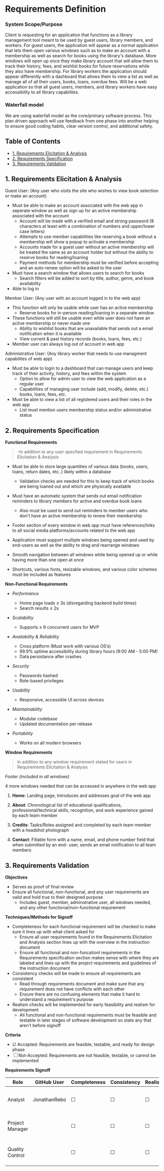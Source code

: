 # Requirements Definition

### **System Scope/Purpose**

Client is requesting for an application that functions as a library management tool meant to be used by guest users, library members, and workers. For guest 
users, the application will appear as a normal application that lets them open various windows such as to make an account with a membership as well as search for 
books using the library's database. More windows will open up once they make library account that will allow them to track their history, fees, and wishlist 
books for future reservations while they also have membership. For library workers the application should appear differently with a dashboard that allows them to 
view a list as well as manage all of all their users, books, loans, overdue fees. Will be a web application so that all guest users, members, and library workers 
have easy accessibility to all library capabilites.

### **Waterfall model**

We are using waterfall model as the core/primary software process.
This plan driven approach will use feedback from one phase into another helping to ensure good coding habits, clear version control, and additional safety.

## Table of Contents
- [1. Requirements Elicitation & Analysis](#1-requirements-elicitation--analysis)
- [2. Requirements Specification](#2-requirements-specification)
- [3. Requirements Validation](#3-requirements-validation)


## 1. Requirements Elicitation & Analysis

Guest User: (Any user who visits the site who wishes to view book selection or make an account)
- Must be able to make an account associated with the web app in seperate window as well as sign up for an active membership associated with the account
  - Account will be made with a verified email and strong password (8 characters at least with a combination of numbers and upper/lower case letters)
  - Attempts to use member capabilities like reserving a book without a membership will show a popup to activate a membership
  - Accounts made for a guest user without an active membership will be treated the same as an account holder but without the ability to reserve books for reading/loaning
  - Payment methods for membership must be verified before accepting and an auto-renew option will be asked to the user
- Must have a search window that allows users to search for books
  - Search filters will be added to sort by title, author, genre, and book availability
- Able to log in

Member User: (Any user with an account logged in to the web app)
- This function will only be usable while user has an active membership
  - Reserve books for in-person reading/loaning in a separate window
- These functions will still be usable even while user does not have an acitve membership or never made one
  - Ability to wishlist books that are unavailable that sends out a email notification when it is available
  - View current & past history records (books, loans, fees, etc.)  
- Member user can always log out of account in web app

Administrative User: (Any library worker that needs to use managment capabilites of web app)
- Must be able to login to a dashboard that can manage users and keep track of their activity, history, and fees within the system
  - Option to allow for admin user to view the web application as a regular user
  - Capabilities of managing user include (add, modify, delete, etc.) books, loans, fees, etc.
- Must be able to view a list of all registered users and their roles in the web app
  - List must mention users membership status and/or administrative status

##  2. Requirements Specification
**Functional Requirements**
> -In addition to any user specfied requirement in Requirements Elicitation & Analysis
- Must be able to store large quantities of various data (books, users, loans, return dates, etc..) likely within a database
  - Validation checks are needed for this to keep track of which books are being loaned out and which are physically available
- Must have an automatic system that sends out email notification reminders to library members for active and overdue book loans
  - Also must be used to send out reminders to member users who don't have an active membership to renew their membership

- Footer section of every window in web app must have references/links to all social media platforms/accounts related to the web app

- Application must support multiple windows being opened and used by end-users as well as the ability to drag and rearrange windows
  
- Smooth navigation between all windows while being opened up or while having more than one open at once

- Shortcuts, various fonts, resizable windows, and various color schemes must be included as features

**Non-Functional Requirements**
- *Performance*
  - Home page loads ≤ 3s  (disregarding backend build times)
  - Search results ≤ 2s

- *Scalability*
  - Supports ≥ 9 concurrent users for MVP

- *Availability & Reliability*
  - Cross platform (Must work with various OS’s)
  - 99.9% uptime accessibility during library hours (9:00 AM - 5:00 PM)
  - Data persistance after crashes

- *Security*
  - Passwords hashed  
  - Role-based privileges

- *Usability*
  - Responsive, accessible UI across devices

- *Maintainability*
  - Modular codebase  
  - Updated documentation per release

- *Portability*
  - Works on all modern browsers

**Window Requirements**

> In addition to any window requirement stated for users in Requirements Elicitation & Analysis

*Footer (included in all windows)*

4 more windows needed that can be accessed in anywhere in the web app

  1. **Home**: Landing page, Introduces and addresses goal of the web app

  2. **About**: Chronological list of educational qualifications, professional/technical skills, recognition, and work experience gained by each team member

  3. **Credits**: Tasks/Roles assigned and completed by each team member with a headshot photograph

  4. **Contact**: Fillable form with a name, email, and phone number field that when submitted by an end- user, sends an email notification to all team members

##  3. Requirements Validation

**Objectives**

- Serves as proof of final review
- Ensure all functional, non-functional, and any user requirements are valid and hold true to their designed purpose
  - Includes guest, member, adminstrative user, all windows needed, and any other functional/non-functional requirement

**Techniques/Methods for Signoff**

- Completeness for each functional requirement will be checked to make sure it lines up with what client asked for
  - Ensure all user requirements found in the Requirements Elicitation and Analysis section lines up with the overview in the instruction document
  - Ensure all functional and non-funcationl requirements in the Requirements specification section makes sense with where they are labeled and lines up with the project requirements and guidelines of the instruction document
- Consistency checks will be made to ensure all requirements are consistent
  - Read through requirements document and make sure that any requirement does not have conflicts with each other
  - Ensure there are no confusing elements that make it hard to understand a requirement's purpose
- Realism checks will be implemented for early feasibility and realism for development
  - All functional and non-functional requirements must be feasible and testable in later stages of software development so state any that aren't before signoff
  
**Criteria**

- &#x2611; Accepted: Requirements are feasible, testable, and ready for design phase
- &#x2610; Not-Accepted: Requirements are not feasible, testable, or cannot be implemented

**Requirements Signoff**

| Role            | GitHub User | Completeness | Consistency | Realism  | Date     |
|-----------------|-------------|--------------|-------------|----------|----------|
| Analyst         | JonathanRebo|   &#x2610;   |   &#x2610;  | &#x2610; | --/--/-- |
| Project Manager |             |   &#x2610;   |   &#x2610;  | &#x2610; | --/--/-- |
| Quality Control |             |   &#x2610;   |   &#x2610;  | &#x2610; | --/--/-- |
